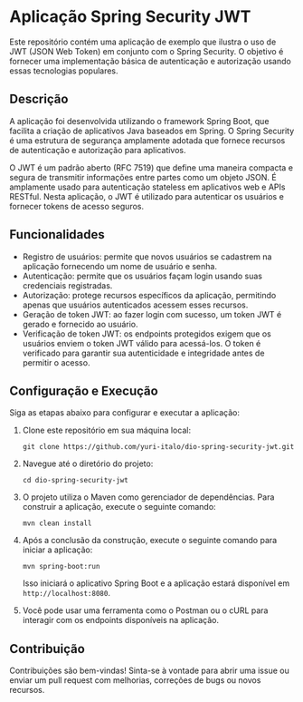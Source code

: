 # Aplicação Spring Security JWT

Este repositório contém uma aplicação de exemplo que ilustra o uso de JWT (JSON Web Token) em conjunto com o Spring Security. O objetivo é fornecer uma implementação básica de autenticação e autorização usando essas tecnologias populares.

## Descrição

A aplicação foi desenvolvida utilizando o framework Spring Boot, que facilita a criação de aplicativos Java baseados em Spring. O Spring Security é uma estrutura de segurança amplamente adotada que fornece recursos de autenticação e autorização para aplicativos.

O JWT é um padrão aberto (RFC 7519) que define uma maneira compacta e segura de transmitir informações entre partes como um objeto JSON. É amplamente usado para autenticação stateless em aplicativos web e APIs RESTful. Nesta aplicação, o JWT é utilizado para autenticar os usuários e fornecer tokens de acesso seguros.

## Funcionalidades

- Registro de usuários: permite que novos usuários se cadastrem na aplicação fornecendo um nome de usuário e senha.
- Autenticação: permite que os usuários façam login usando suas credenciais registradas.
- Autorização: protege recursos específicos da aplicação, permitindo apenas que usuários autenticados acessem esses recursos.
- Geração de token JWT: ao fazer login com sucesso, um token JWT é gerado e fornecido ao usuário.
- Verificação de token JWT: os endpoints protegidos exigem que os usuários enviem o token JWT válido para acessá-los. O token é verificado para garantir sua autenticidade e integridade antes de permitir o acesso.

## Configuração e Execução

Siga as etapas abaixo para configurar e executar a aplicação:

1. Clone este repositório em sua máquina local:

   ```
   git clone https://github.com/yuri-italo/dio-spring-security-jwt.git
   ```

2. Navegue até o diretório do projeto:

   ```
   cd dio-spring-security-jwt
   ```

3. O projeto utiliza o Maven como gerenciador de dependências. Para construir a aplicação, execute o seguinte comando:

   ```
   mvn clean install
   ```

4. Após a conclusão da construção, execute o seguinte comando para iniciar a aplicação:

   ```
   mvn spring-boot:run
   ```

   Isso iniciará o aplicativo Spring Boot e a aplicação estará disponível em `http://localhost:8080`.

5. Você pode usar uma ferramenta como o Postman ou o cURL para interagir com os endpoints disponíveis na aplicação.

## Contribuição

Contribuições são bem-vindas! Sinta-se à vontade para abrir uma issue ou enviar um pull request com melhorias, correções de bugs ou novos recursos.

